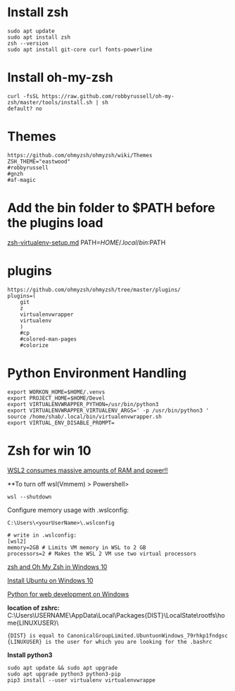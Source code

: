 # Install zsh

	sudo apt update
	sudo apt install zsh
	zsh --version
	sudo apt install git-core curl fonts-powerline 

# Install oh-my-zsh
	curl -fsSL https://raw.github.com/robbyrussell/oh-my-zsh/master/tools/install.sh | sh
	default? no

# Themes
	https://github.com/ohmyzsh/ohmyzsh/wiki/Themes
	ZSH_THEME="eastwood"
	#robbyrussell
	#gnzh
	#af-magic
	
# Add the bin folder to $PATH before the plugins load

[zsh-virtualenv-setup.md](https://gist.github.com/dixneuf19/a398c08f00aac24609c3cc44c29af1f0#file-zsh-virtualenv-setup-md)
	PATH=$HOME/.local/bin:$PATH

# plugins
	https://github.com/ohmyzsh/ohmyzsh/tree/master/plugins/
	plugins=(
		git
		z
		virtualenvwrapper
		virtualenv
		)
		#cp
		#colored-man-pages 
		#colorize

# Python Environment Handling

	export WORKON_HOME=$HOME/.venvs
	export PROJECT_HOME=$HOME/Devel
	export VIRTUALENVWRAPPER_PYTHON=/usr/bin/python3
	export VIRTUALENVWRAPPER_VIRTUALENV_ARGS=' -p /usr/bin/python3 '
	source /home/shab/.local/bin/virtualenvwrapper.sh
	export VIRTUAL_ENV_DISABLE_PROMPT=
	
# Zsh for win 10

[WSL2 consumes massive amounts of RAM and power!!](https://github.com/microsoft/WSL/issues/4166)

**To turn off wsl(Vmmem) > Powershell>

	wsl --shutdown

Configure memory usage with .wslconfig:

	C:\Users\<yourUserName>\.wslconfig
	
	# write in .wslconfig:
	[wsl2]
	memory=2GB # Limits VM memory in WSL to 2 GB
	processors=2 # Makes the WSL 2 VM use two virtual processors


[zsh and Oh My Zsh in Windows 10](https://www.maketecheasier.com/install-zsh-and-oh-my-zsh-windows10/)

[Install Ubuntu on Windows 10](https://ubuntu.com/tutorials/ubuntu-on-windows#1-overview)

[Python for web development on Windows](https://docs.microsoft.com/en-us/windows/python/web-frameworks)

**location of zshrc:**
C:\Users\USERNAME\AppData\Local\Packages\{DIST}\LocalState\rootfs\home\{LINUXUSER}\

    {DIST} is equal to CanonicalGroupLimited.UbuntuonWindows_79rhkp1fndgsc
    {LINUXUSER} is the user for which you are looking for the .bashrc
    
**Install python3**

	sudo apt update && sudo apt upgrade
	sudo apt upgrade python3 python3-pip
	pip3 install --user virtualenv virtualenvwrappe


